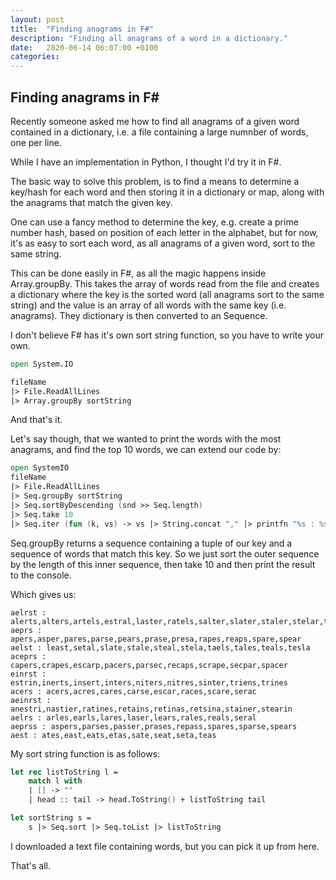 ```yaml
---
layout: post
title:  "Finding anagrams in F#"
description: "Finding all anagrams of a word in a dictionary."
date:   2020-06-14 06:07:00 +0100
categories: 
---
```

## Finding anagrams in F#

Recently someone asked me how to find all anagrams of a given word contained in a dictionary, i.e. a file containing a large numnber of words, one per line.

While I have an implementation in Python, I thought I'd try it in F#.

The basic way to solve this problem, is to find a means to determine a key/hash for each word and then storing it in a dictionary or map, along with the anagrams that match the given key.

One can use a fancy method to determine the key, e.g. create a prime number hash, based on position of each letter in the alphabet, but for now, it's as easy to sort each word, as all anagrams of a given word, sort to the same string.

This can be done easily in F#, as all the magic happens inside Array.groupBy.  This takes the array of words read from the file and creates a dictionary where the key is the sorted word (all anagrams sort to the same string) and the value is an array of all words with the same key (i.e. anagrams). They dictionary is then converted to an Sequence.

I don't believe F# has it's own sort string function, so you have to write your own.

``` fsharp
open System.IO

fileName
|> File.ReadAllLines
|> Array.groupBy sortString
```

And that's it.

Let's say though, that we wanted to print the words with the most anagrams, and find the top 10 words, we can extend our code by:

``` fsharp
open SystemIO
fileName
|> File.ReadAllLines
|> Seq.groupBy sortString
|> Seq.sortByDescending (snd >> Seq.length)
|> Seq.take 10
|> Seq.iter (fun (k, vs) -> vs |> String.concat "," |> printfn "%s : %s" k)
```

Seq.groupBy returns a sequence containing a tuple of our key and a sequence of words that match this key.  So we just sort the outer sequence by the length of this inner sequence, then take 10 and then print the result to the console.

Which gives us:
```
aelrst : alerts,alters,artels,estral,laster,ratels,salter,slater,staler,stelar,talers
aeprs : apers,asper,pares,parse,pears,prase,presa,rapes,reaps,spare,spear
aelst : least,setal,slate,stale,steal,stela,taels,tales,teals,tesla
aceprs : capers,crapes,escarp,pacers,parsec,recaps,scrape,secpar,spacer
einrst : estrin,inerts,insert,inters,niters,nitres,sinter,triens,trines
acers : acers,acres,cares,carse,escar,races,scare,serac
aeinrst : anestri,nastier,ratines,retains,retinas,retsina,stainer,stearin
aelrs : arles,earls,lares,laser,lears,rales,reals,seral
aeprss : aspers,parses,passer,prases,repass,spares,sparse,spears
aest : ates,east,eats,etas,sate,seat,seta,teas
```

My sort string function is as follows:

```fsharp
let rec listToString l =
    match l with
    | [] -> ""
    | head :: tail -> head.ToString() + listToString tail

let sortString s =
    s |> Seq.sort |> Seq.toList |> listToString
```

I downloaded a text file containing words, but you can pick it up from here.

That's all.


